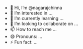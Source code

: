 - 👋 Hi, I’m @nagarajchinna
- 👀 I’m interested in ...
- 🌱 I’m currently learning ...
- 💞️ I’m looking to collaborate on ...
- 📫 How to reach me ...
- 😄 Pronouns: ...
- ⚡ Fun fact: ...

<!---
nagarajchinna/nagarajchinna is a ✨ special ✨ repository because its `README.md` (this file) appears on your GitHub profile.
You can click the Preview link to take a look at your changes.
--->

